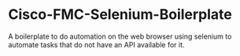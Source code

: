 # Cisco-FMC-Selenium-Boilerplate
A boilerplate to do automation on the web browser using selenium to automate tasks that do not have an API available for it.
